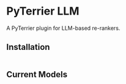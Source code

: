 # PyTerrier LLM

A PyTerrier plugin for LLM-based re-rankers. 

## Installation

```

```

## Current Models